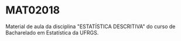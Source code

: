# MAT02018
Material de aula da disciplina "ESTATÍSTICA DESCRITIVA" do curso de Bacharelado em Estatística da UFRGS.
